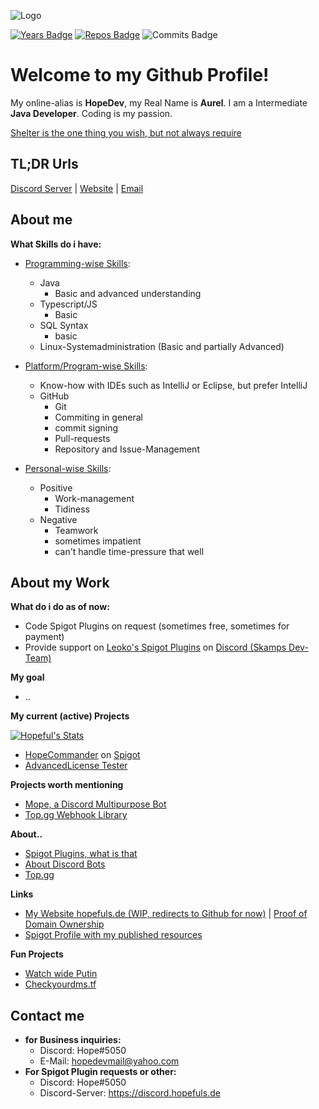 
![Logo](https://content.hopefuls.de/banner.png)

[![Years Badge](https://badges.pufler.dev/years/Hopefuls)](https://badges.pufler.dev) [![Repos Badge](https://badges.pufler.dev/repos/Hopefuls)](https://badges.pufler.dev) ![Commits Badge](https://badges.pufler.dev/commits/monthly/puf17640)

# Welcome to my Github Profile!
 My online-alias is **HopeDev**, my Real Name is **Aurel**. I am a Intermediate **Java Developer**. Coding is my passion.

[Shelter is the one thing you wish, but not always require](https://www.youtube.com/watch?v=fzQ6gRAEoy0)

## TL;DR Urls
[Discord Server](https://discord.hopefuls.de) | [Website](https://hopefuls.de) | [Email](mailto:hopedevmail@yahoo.com)
## About me
**What Skills do i have:**
 - <ins>Programming-wise Skills</ins>:
   - Java
     - Basic and advanced understanding
   - Typescript/JS
     - Basic
   - SQL Syntax
     - basic
    - Linux-Systemadministration (Basic and partially Advanced)
    
 - <ins>Platform/Program-wise Skills</ins>:
   - Know-how with IDEs such as IntelliJ or Eclipse, but prefer IntelliJ
   - GitHub
     - Git
     - Commiting in general
     - commit signing
     - Pull-requests
     - Repository and Issue-Management
 - <ins>Personal-wise Skills</ins>:
    - Positive
      - Work-management
      - Tidiness
    - Negative
      - Teamwork
      - sometimes impatient
      - can't handle time-pressure that well
      
## About my Work

 **What do i do as of now:**
 
 - Code Spigot Plugins on request (sometimes free, sometimes for payment)
 - Provide support on [Leoko's Spigot Plugins](https://www.spigotmc.org/resources/authors/leoko.34641/) on [Discord (Skamps Dev-Team)](https://discord.com/invite/ycDG6rS)

**My goal**
- ..

**My current (active) Projects**

[![Hopeful's Stats](https://github-readme-stats.vercel.app/api?username=Hopefuls)]()

 - [HopeCommander](https://github.com/Hopefuls/HopeCommander) on [Spigot](https://www.spigotmc.org/resources/hopecommander.81455/)
 - [AdvancedLicense Tester](https://github.com/Hopefuls/AdvancedLicense-Tester)

**Projects worth mentioning**

 - [Mope, a Discord Multipurpose Bot](https://github.com/Hopefuls/Mope)
 - [Top.gg Webhook Library](https://github.com/Hopefuls/topggwebhooks4j)
 
 **About..** 
 - [Spigot Plugins, what is that](https://www.spigotmc.org/wiki/about-spigot/)
 - [About Discord Bots](https://discord.com/developers/docs/intro)
 - [Top.gg](https://top.gg)

**Links**

 - [My Website hopefuls.de (WIP, redirects to Github for now)](https://hopefuls.de) | [Proof of Domain Ownership](https://github.com/Hopeful-Developers)
 - [Spigot Profile with my published resources](https://www.spigotmc.org/members/hopedev.760200/)

**Fun Projects**
 - [Watch wide Putin](http://putin.tf)
 - [Checkyourdms.tf](https://checkyourdms.fr)
## Contact me
- **for Business inquiries:**
  - Discord: Hope#5050
  - E-Mail: hopedevmail@yahoo.com
 - **For Spigot Plugin requests or other:**
	 - Discord: Hope#5050
	 - Discord-Server: https://discord.hopefuls.de

